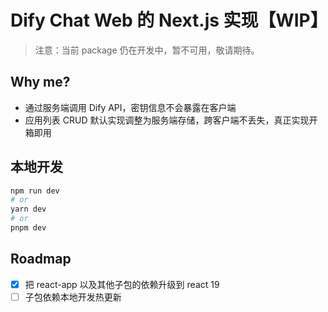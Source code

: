 # Dify Chat Web 的 Next.js 实现【WIP】

> 注意：当前 package 仍在开发中，暂不可用，敬请期待。

## Why me?

- 通过服务端调用 Dify API，密钥信息不会暴露在客户端
- 应用列表 CRUD 默认实现调整为服务端存储，跨客户端不丢失，真正实现开箱即用

## 本地开发

```bash
npm run dev
# or
yarn dev
# or
pnpm dev
```

## Roadmap

- [x] 把 react-app 以及其他子包的依赖升级到 react 19
- [ ] 子包依赖本地开发热更新
